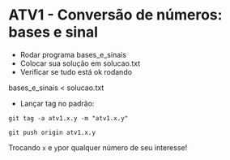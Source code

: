 # ATV1 - Conversão de números: bases e sinal

- Rodar programa bases_e_sinais
- Colocar sua solução em solucao.txt
- Verificar se tudo está ok rodando 

bases_e_sinais < solucao.txt
 
 - Lançar tag no padrão:


`git tag -a atv1.x.y -m "atv1.x.y"`

`git push origin atv1.x.y`

Trocando `x` e `y`por qualquer número de seu interesse!
